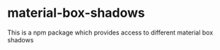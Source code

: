 # material-box-shadows
This is a npm package which provides access to different material box shadows
